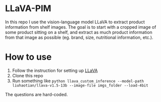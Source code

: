 # LLaVA-PIM
In this repo I use the vision-language model LLaVA to extract product information from shelf images. The goal is to start with a cropped image of some product sitting on a shelf, and extract as much product information from that image as possible (eg. brand, size, nutritional information, etc.).

# How to use

1. Follow the instruction for setting up [LLaVA](https://github.com/haotian-liu/LLaVA/)
2. Clone this repo
3. Run something like `python llava_custom_inference --model-path liuhaotian/llava-v1.5-13b --image-file imgs_folder --load-4bit`

The questions are hard-coded.
